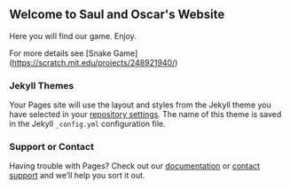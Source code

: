 ## Welcome to Saul and Oscar's Website

Here you will find our game.
Enjoy.


For more details see [Snake Game] (https://scratch.mit.edu/projects/248921940/)

### Jekyll Themes

Your Pages site will use the layout and styles from the Jekyll theme you have selected in your [repository settings](https://github.com/Swool12/Scratch-/settings). The name of this theme is saved in the Jekyll `_config.yml` configuration file.

### Support or Contact

Having trouble with Pages? Check out our [documentation](https://help.github.com/categories/github-pages-basics/) or [contact support](https://github.com/contact) and we’ll help you sort it out.
